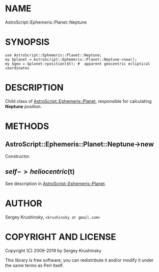 # NAME

AstroScript::Ephemeris::Planet::Neptune

# SYNOPSIS

    use AstroScript::Ephemeris::Planet::Neptune;
    my $planet = AstroScript::Ephemeris::Planet::Neptune->new();
    my $geo = $planet->position($t); #  apparent geocentric ecliptical coordinates

# DESCRIPTION

Child class of [AstroScript::Ephemeris::Planet](https:/github.com/skrushinsky/astroscript/docs/AstroScript/Ephemeris/Planet.md), responsible for calculating
**Neptune** position.

# METHODS

## AstroScript::Ephemeris::Planet::Neptune->new

Constructor.

## $self->heliocentric($t)

See description in [AstroScript::Ephemeris::Planet](https:/github.com/skrushinsky/astroscript/docs/AstroScript/Ephemeris/Planet.md).

# AUTHOR

Sergey Krushinsky, `<krushinsky at gmail.com>`

# COPYRIGHT AND LICENSE

Copyright (C) 2009-2019 by Sergey Krushinsky

This library is free software; you can redistribute it and/or modify
it under the same terms as Perl itself.